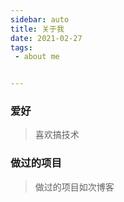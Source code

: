 ```yaml
---
sidebar: auto   
title: 关于我  
date: 2021-02-27  
tags:
 - about me


---
```


### 爱好
> 喜欢搞技术

### 做过的项目
> 做过的项目如次博客


